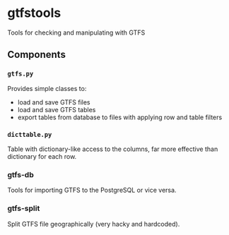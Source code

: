 # gtfstools
Tools for checking and manipulating with GTFS

## Components

### `gtfs.py`
Provides simple classes to:
 * load and save GTFS files
 * load and save GTFS tables
 * export tables from database to files with applying row and table filters

### `dicttable.py`
Table with dictionary-like access to the columns, far more effective than dictionary for each row.

### gtfs-db
Tools for importing GTFS to the PostgreSQL or vice versa.

### gtfs-split
Split GTFS file geographically (very hacky and hardcoded).
